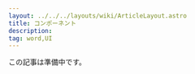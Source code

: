 ```yaml
---
layout: ../../../layouts/wiki/ArticleLayout.astro
title: コンポーネント
description:
tag: word,UI
---
```


この記事は準備中です。